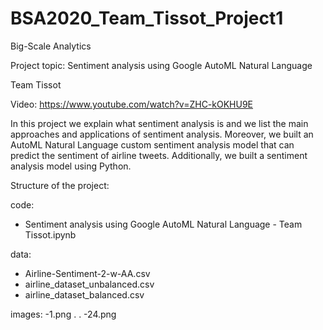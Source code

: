 # BSA2020_Team_Tissot_Project1

Big-Scale Analytics 

Project topic: Sentiment analysis using Google AutoML Natural Language

Team Tissot 

Video: https://www.youtube.com/watch?v=ZHC-kOKHU9E

In this project we explain what sentiment analysis is and we list the main approaches and applications of sentiment analysis. Moreover, we built an AutoML Natural Language custom sentiment analysis model that can predict the sentiment of airline tweets. Additionally, we built a sentiment analysis model using Python.

Structure of the project:

code:
- Sentiment analysis using Google AutoML Natural Language - Team Tissot.ipynb

data:
- Airline-Sentiment-2-w-AA.csv
- airline_dataset_unbalanced.csv
- airline_dataset_balanced.csv

images:
-1.png
.
.
-24.png
